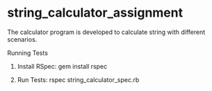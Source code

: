 # string_calculator_assignment

The calculator program is developed to calculate string with different scenarios.

Running Tests
1. Install RSpec:
   gem install rspec

2. Run Tests:
   rspec string_calculator_spec.rb
   
